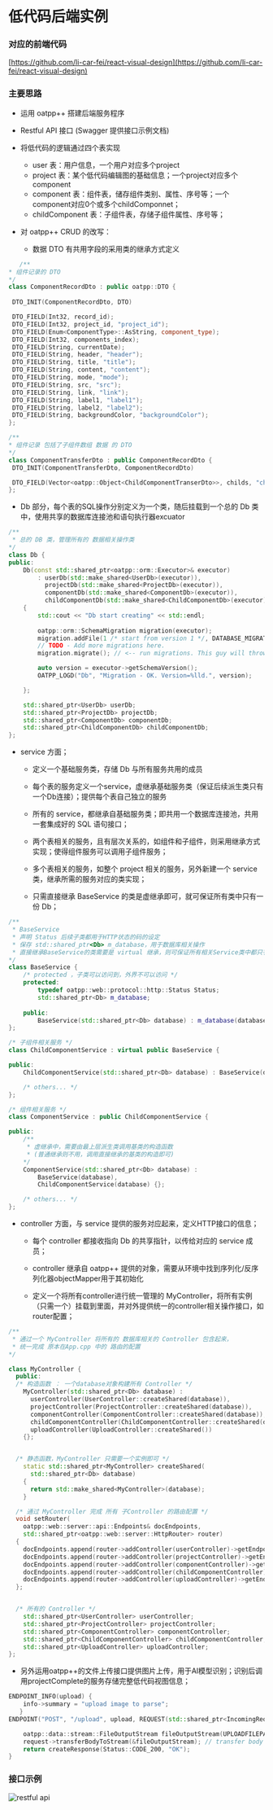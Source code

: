 # 低代码后端实例

### 对应的前端代码

[https://github.com/li-car-fei/react-visual-design](https://github.com/li-car-fei/react-visual-design)


### 主要思路

- 运用 oatpp++ 搭建后端服务程序

- Restful API 接口 (Swagger 提供接口示例文档)

- 将低代码的逻辑通过四个表实现
    - user 表：用户信息，一个用户对应多个project
    - project 表：某个低代码编辑图的基础信息；一个project对应多个component
    - component 表：组件表，储存组件类别、属性、序号等；一个component对应0个或多个childComponnet；
    - childComponent 表：子组件表，存储子组件属性、序号等；

- 对 oatpp++ CRUD 的改写：

    - 数据 DTO 有共用字段的采用类的继承方式定义

 ```cpp
    /**
 * 组件记录的 DTO
*/
class ComponentRecordDto : public oatpp::DTO {
  
  DTO_INIT(ComponentRecordDto, DTO)

  DTO_FIELD(Int32, record_id);
  DTO_FIELD(Int32, project_id, "project_id");
  DTO_FIELD(Enum<ComponentType>::AsString, component_type);
  DTO_FIELD(Int32, components_index);
  DTO_FIELD(String, currentDate);
  DTO_FIELD(String, header, "header");
  DTO_FIELD(String, title, "title");
  DTO_FIELD(String, content, "content");
  DTO_FIELD(String, mode, "mode");
  DTO_FIELD(String, src, "src");
  DTO_FIELD(String, link, "link");
  DTO_FIELD(String, label1, "label1");
  DTO_FIELD(String, label2, "label2");
  DTO_FIELD(String, backgroundColor, "backgroundColor");
};

/**
 * 组件记录 包括了子组件数组 数据 的 DTO
*/
class ComponentTransferDto : public ComponentRecordDto {
  DTO_INIT(ComponentTransferDto, ComponentRecordDto)

  DTO_FIELD(Vector<oatpp::Object<ChildComponentTranserDto>>, childs, "childs");
};
```

- Db 部分，每个表的SQL操作分别定义为一个类，随后挂载到一个总的 Db 类中，使用共享的数据库连接池和语句执行器excuator

```cpp
/**
 * 总的 DB 类，管理所有的 数据相关操作类
*/
class Db {
public:
    Db(const std::shared_ptr<oatpp::orm::Executor>& executor)
        : userDb(std::make_shared<UserDb>(executor)),
          projectDb(std::make_shared<ProjectDb>(executor)),
          componentDb(std::make_shared<ComponentDb>(executor)),
          childComponentDb(std::make_shared<ChildComponentDb>(executor))
    {
        std::cout << "Db start creating" << std::endl;
        
        oatpp::orm::SchemaMigration migration(executor);
        migration.addFile(1 /* start from version 1 */, DATABASE_MIGRATIONS "/001_init.sql");
        // TODO - Add more migrations here.
        migration.migrate(); // <-- run migrations. This guy will throw on error.

        auto version = executor->getSchemaVersion();
        OATPP_LOGD("Db", "Migration - OK. Version=%lld.", version);

    };

    std::shared_ptr<UserDb> userDb;
    std::shared_ptr<ProjectDb> projectDb;
    std::shared_ptr<ComponentDb> componentDb;
    std::shared_ptr<ChildComponentDb> childComponentDb;
};
```

- service 方面；

  - 定义一个基础服务类，存储 Db 与所有服务共用的成员

  - 每个表的服务定义一个service，虚继承基础服务类（保证后续派生类只有一个Db连接）；提供每个表自己独立的服务

  - 所有的 service，都继承自基础服务类；即共用一个数据库连接池，共用一套集成好的 SQL 语句接口；

  - 两个表相关的服务，且有层次关系的，如组件和子组件，则采用继承方式实现；使得组件服务可以调用子组件服务；

  - 多个表相关的服务，如整个 project 相关的服务，另外新建一个 service 类，继承所需的服务对应的类实现；

  - 只需直接继承 BaseService 的类是虚继承即可，就可保证所有类中只有一份 Db；

```cpp
/**
 * BaseService
 * 声明 Status 后续子类都用于HTTP状态的码的设定
 * 保存 std::shared_ptr<Db> m_database，用于数据库相关操作
 * 直接继承BaseService的类需要是 virtual 继承，则可保证所有相关Service类中都只有一份Db
*/
class BaseService {
    /* protected ，子类可以访问到，外界不可以访问 */
    protected:
        typedef oatpp::web::protocol::http::Status Status;
        std::shared_ptr<Db> m_database;
    
    public:
        BaseService(std::shared_ptr<Db> database) : m_database(database) {};
};

/* 子组件相关服务 */
class ChildComponentService : virtual public BaseService {

public:
    ChildComponentService(std::shared_ptr<Db> database) : BaseService(database) {};

    /* others... */
};

/* 组件相关服务 */
class ComponentService : public ChildComponentService {

public:
    /**
     * 虚继承中，需要由最上层派生类调用基类的构造函数
     * (普通继承则不用，调用直接继承的基类的构造即可)
    */
    ComponentService(std::shared_ptr<Db> database) : 
        BaseService(database), 
        ChildComponentService(database) {};

    /* others... */
};

```

- controller 方面，与 service 提供的服务对应起来，定义HTTP接口的信息；

  - 每个 controller 都接收指向 Db 的共享指针，以传给对应的 service 成员；

  - controller 继承自 oatpp++ 提供的对象，需要从环境中找到序列化/反序列化器objectMapper用于其初始化

  - 定义一个将所有controller进行统一管理的 MyController，将所有实例（只需一个）挂载到里面，并对外提供统一的controller相关操作接口，如router配置；

```cpp
/**
 * 通过一个 MyController 将所有的 数据库相关的 Controller 包含起来，
 * 统一完成 原本在App.cpp 中的 路由的配置
*/

class MyController {
  public:
  /* 构造函数 ： 一个database对象构建所有 Controller */
    MyController(std::shared_ptr<Db> database) : 
      userController(UserController::createShared(database)),
      projectController(ProjectController::createShared(database)),
      componentController(ComponentController::createShared(database)),
      childComponentController(ChildComponentController::createShared(database)),
      uploadController(UploadController::createShared())
    {};


  /* 静态函数，MyController 只需要一个实例即可 */
    static std::shared_ptr<MyController> createShared(
      std::shared_ptr<Db> database)
    {
      return std::make_shared<MyController>(database);
    }

  /* 通过 MyController 完成 所有 子Controller 的路由配置 */
  void setRouter(
    oatpp::web::server::api::Endpoints& docEndpoints,
    std::shared_ptr<oatpp::web::server::HttpRouter> router)
  {
    docEndpoints.append(router->addController(userController)->getEndpoints());
    docEndpoints.append(router->addController(projectController)->getEndpoints());
    docEndpoints.append(router->addController(componentController)->getEndpoints());
    docEndpoints.append(router->addController(childComponentController)->getEndpoints());
    docEndpoints.append(router->addController(uploadController)->getEndpoints());
  };


  /* 所有的 Controller */
    std::shared_ptr<UserController> userController;
    std::shared_ptr<ProjectController> projectController;
    std::shared_ptr<ComponentController> componentController;
    std::shared_ptr<ChildComponentController> childComponentController;
    std::shared_ptr<UploadController> uploadController;
};
```

- 另外运用oatpp++的文件上传接口提供图片上传，用于AI模型识别；识别后调用projectComplete的服务存储完整低代码视图信息；

```cpp
ENDPOINT_INFO(upload) {
    info->summary = "upload image to parse";
   }
ENDPOINT("POST", "/upload", upload, REQUEST(std::shared_ptr<IncomingRequest>, request)) {

    oatpp::data::stream::FileOutputStream fileOutputStream(UPLOADFILEPATH);
    request->transferBodyToStream(&fileOutputStream); // transfer body chunk by chunk
    return createResponse(Status::CODE_200, "OK");
}
```


### 接口示例

![restful api](./figure/restful-api.PNG)